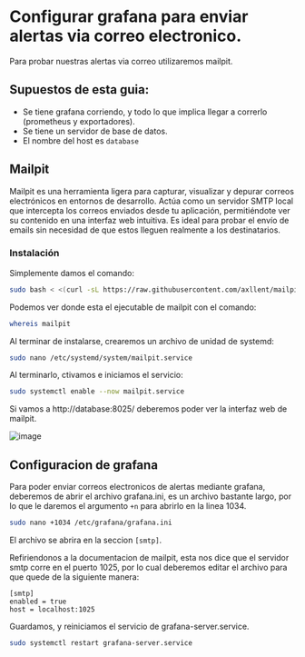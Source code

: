 # Configurar grafana para enviar alertas via correo electronico.
Para probar nuestras alertas via correo utilizaremos mailpit. 

## Supuestos de esta guia:
- Se tiene grafana corriendo, y todo lo que implica llegar a correrlo (prometheus y exportadores).
- Se tiene un servidor de base de datos.
- El nombre del host es `database`

## Mailpit
Mailpit es una herramienta ligera para capturar, visualizar y depurar correos electrónicos en entornos de desarrollo. Actúa como un servidor SMTP local que intercepta los correos enviados desde tu aplicación, permitiéndote ver su contenido en una interfaz web intuitiva. Es ideal para probar el envío de emails sin necesidad de que estos lleguen realmente a los destinatarios.

### Instalación
Simplemente damos el comando:
```bash
sudo bash < <(curl -sL https://raw.githubusercontent.com/axllent/mailpit/develop/install.sh)
```

Podemos ver donde esta el ejecutable de mailpit con el comando:
```bash
whereis mailpit
```

Al terminar de instalarse, crearemos un archivo de unidad de systemd:
```bash
sudo nano /etc/systemd/system/mailpit.service
```

Al terminarlo, ctivamos e iniciamos el servicio:
```bash
sudo systemctl enable --now mailpit.service
```

Si vamos a http://database:8025/ deberemos poder ver la interfaz web de mailpit.

![image](https://github.com/user-attachments/assets/042d57ab-409b-4164-ad1d-035c2a4bf94b)

## Configuracion de grafana
Para poder enviar correos electronicos de alertas mediante grafana, deberemos de abrir el archivo grafana.ini, es un archivo bastante largo, por lo que le daremos el argumento `+n` para abrirlo en la linea 1034.
```bash
sudo nano +1034 /etc/grafana/grafana.ini
```

El archivo se abrira en la seccion `[smtp]`.

Refiriendonos a la documentacion de mailpit, esta nos dice que el servidor smtp corre en el puerto 1025, por lo cual deberemos editar el archivo para que quede de la siguiente manera:
```
[smtp]
enabled = true
host = localhost:1025
```
Guardamos, y reiniciamos el servicio de grafana-server.service.
```bash
sudo systemctl restart grafana-server.service
```

